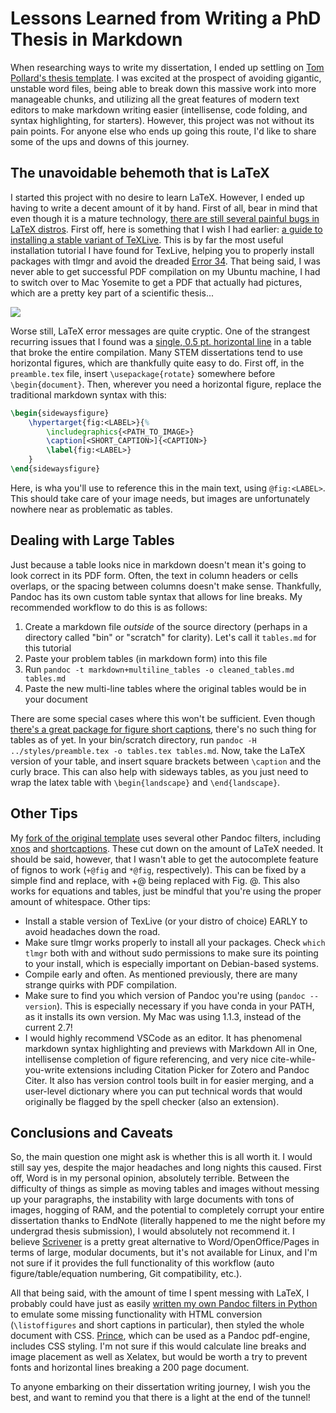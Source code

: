 # Lessons Learned from Writing a PhD Thesis in Markdown

When researching ways to write my dissertation, I ended up settling on [Tom Pollard's thesis template](https://github.com/tompollard/phd_thesis_markdown). I was excited at the prospect of avoiding gigantic, unstable word files, being able to break down this massive work into more manageable chunks, and utilizing all the great features of modern text editors to make markdown writing easier (intellisense, code folding, and syntax highlighting, for starters). However, this project was not without its pain points. For anyone else who ends up going this route, I'd like to share some of the ups and downs of this journey.

## The unavoidable behemoth that is LaTeX
I started this project with no desire to learn LaTeX. However, I ended up having to write a decent amount of it by hand. First of all, bear in mind that even though it is a mature technology, [there are still several painful bugs in LaTeX distros](https://tex.stackexchange.com/questions/313768/why-getting-this-error-tlmgr-unknown-directive). First off, here is something that I wish I had earlier: [a guide to installing a stable variant of TeXLive](https://tex.stackexchange.com/questions/1092/how-to-install-vanilla-texlive-on-debian-or-ubuntu). This is by far the most useful installation tutorial I have found for TexLive, helping you to properly install packages with tlmgr and avoid the dreaded [Error 34](https://github.com/tompollard/phd_thesis_markdown/issues). That being said, I was never able to get successful PDF compilation on my Ubuntu machine, I had to switch over to Mac Yosemite to get a PDF that actually had pictures, which are a pretty key part of a scientific thesis...

![](https://thumbs.gfycat.com/ThankfulUnkemptHydatidtapeworm-small.gif)

Worse still, LaTeX error messages are quite cryptic. One of the strangest recurring issues that I found was a [single, 0.5 pt. horizontal line](https://github.com/jgm/pandoc/issues/5801) in a table that broke the entire compilation. Many STEM dissertations tend to use horizontal figures, which are thankfully quite easy to do. First off, in the ```preamble.tex``` file, insert ```\usepackage{rotate}``` somewhere before ```\begin{document}```. Then, wherever you need a horizontal figure, replace the traditional markdown syntax with this:

```latex
\begin{sidewaysfigure}
    \hypertarget{fig:<LABEL>}{%
        \includegraphics{<PATH_TO_IMAGE>}
        \caption[<SHORT_CAPTION>]{<CAPTION>}
        \label{fig:<LABEL>}
    }
\end{sidewaysfigure}
```

Here, <LABEL> is wha you'll use to reference this in the main text, using ```@fig:<LABEL>```. This should take care of your image needs, but images are unfortunately nowhere near as problematic as tables.

## Dealing with Large Tables
Just because a table looks nice in markdown doesn't mean it's going to look correct in its PDF form. Often, the text in column headers or cells overlaps, or the spacing between columns doesn't make sense. Thankfully, Pandoc has its own custom  table syntax that allows for line breaks. My recommended workflow to do this is as follows:

1. Create a markdown file _outside_ of the source directory (perhaps in a directory called "bin" or "scratch" for clarity). Let's call it ```tables.md``` for this tutorial
2. Paste your problem tables (in markdown form) into this file
3. Run ```pandoc -t markdown+multiline_tables -o cleaned_tables.md tables.md```
4. Paste the new multi-line tables where the original tables would be in your document

There are some special cases where this won't be sufficient. Even though [there's a great package for figure short captions](https://github.com/martisak/pandoc-shortcaption), there's no such thing for tables as of yet. In your bin/scratch directory, run ```pandoc -H ../styles/preamble.tex -o tables.tex tables.md```. Now, take the LaTeX version of your table, and insert square brackets between ```\caption``` and the curly brace. This can also help with sideways tables, as you just need to wrap the latex table with ```\begin{landscape}``` and ```\end{landscape}```.

## Other Tips
My [fork of the original template](https://github.com/dendrondal/phd_thesis_markdown) uses several other Pandoc filters, including [xnos](https://github.com/tomduck/pandoc-xnos) and [shortcaptions](https://github.com/martisak/pandoc-shortcaption). These cut down on the amount of LaTeX needed. It should be said, however, that I wasn't able to get the autocomplete feature of fignos to work (```+@fig``` and ```*@fig```, respectively). This can be fixed by a simple find and replace, with +@ being replaced with Fig. \@.  This also works for equations and tables, just be mindful that you're using the proper amount of whitespace. Other tips:

- Install a stable version of TexLive (or your distro of choice) EARLY to avoid headaches down the road. 
- Make sure tlmgr works properly to install all your packages. Check ```which tlmgr``` both with and without sudo permissions to make sure its pointing to your install, which is especially important on Debian-based systems.
- Compile early and often. As mentioned previously, there are many strange quirks with PDF compilation.
- Make sure to find you which version of Pandoc you're using (```pandoc --version```). This is especially necessary if you have conda in your PATH, as it installs its own version. My Mac was using 1.1.3, instead of the current 2.7!
- I would highly recommend VSCode as an editor. It has phenomenal markdown syntax highlighting and previews with Markdown All in One, intellisense completion of figure referencing, and very nice cite-while-you-write extensions including Citation Picker for Zotero and Pandoc Citer. It also has version control tools built in for easier merging, and a user-level dictionary where you can put technical words that would originally be flagged by the spell checker (also an extension).

## Conclusions and Caveats
So, the main question one might ask is whether this is all worth it. I would still say yes, despite the major headaches and long nights this caused. First off, Word is in my personal opinion, absolutely terrible. Between the difficulty of things as simple as moving tables and images without messing up your paragraphs, the instability with large documents with tons of images, hogging of RAM, and the potential to completely corrupt your entire dissertation thanks to EndNote (literally happened to me the night before my undergrad thesis submission), I would absolutely not recommend it. I believe [Scrivener](https://www.literatureandlatte.com/scrivener/overview) is a pretty great alternative to Word/OpenOffice/Pages in terms of large, modular documents, but it's not available for Linux, and I'm not sure if it provides the full functionality of this workflow (auto figure/table/equation numbering, Git compatibility, etc.).

All that being said, with the amount of time I spent messing with LaTeX, I probably could have just as easily [written my own Pandoc filters in Python](https://github.com/sergiocorreia/panflute) to emulate some missing functionality with HTML conversion (```\listoffigures``` and short captions in particular), then styled the whole document with CSS. [Prince](https://www.princexml.com/), which can be used as a Pandoc pdf-engine, includes CSS styling. I'm not sure if this would calculate line breaks and image placement as well as Xelatex, but would be worth a try to prevent fonts and horizontal lines breaking a 200 page document. 

To anyone embarking on their dissertation writing journey, I wish you the best, and want to remind you that there is a light at the end of the tunnel!
